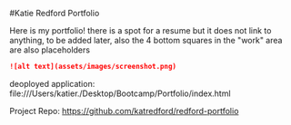 
#Katie Redford Portfolio

Here is my portfolio! there is a spot for a resume but it does not link to anything, to be added later, also the 4 bottom squares in the "work" area are also placeholders






```md
![alt text](assets/images/screenshot.png)
```

deoployed application:
file:///Users/katier./Desktop/Bootcamp/Portfolio/index.html

Project Repo:
https://github.com/katredford/redford-portfolio